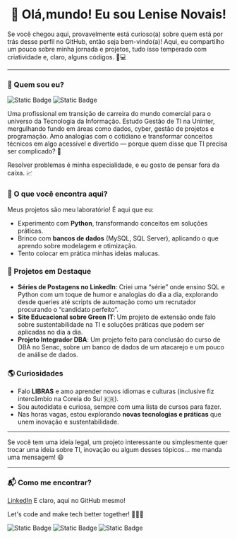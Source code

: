 <h1 align="center"> 👋 Olá,mundo! Eu sou Lenise Novais! </h1>

Se você chegou aqui, provavelmente está curioso(a) sobre quem está por trás desse perfil no GitHub, então seja bem-vindo(a)! Aqui, eu compartilho um pouco sobre minha jornada e projetos, tudo isso temperado com criatividade e, claro, alguns códigos. 🎨💻

---

### 🧭 Quem sou eu?
![Static Badge](https://img.shields.io/badge/Lenise-%20Novais?style=flat&logo=undertale&logoColor=white) ![Static Badge](https://img.shields.io/badge/Novais-Ana?style=flat&logoColor=red&color=red)

Uma profissional em transição de carreira do mundo comercial para o universo da Tecnologia da Informação. Estudo Gestão de TI na Uninter, mergulhando fundo em áreas como dados, cyber, gestão de projetos e programação. Amo analogias com o cotidiano e transformar conceitos técnicos em algo acessível e divertido — porque quem disse que TI precisa ser complicado? 🚀 

Resolver problemas é minha especialidade, e eu gosto de pensar fora da caixa. 📈

### 🚀 O que você encontra aqui?
Meus projetos são meu laboratório! É aqui que eu:
- Experimento com **Python**, transformando conceitos em soluções práticas.
- Brinco com **bancos de dados** (MySQL, SQL Server), aplicando o que aprendo sobre modelagem e otimização.
- Tento colocar em prática minhas ideias malucas.

### 🌱 Projetos em Destaque
- **Séries de Postagens no LinkedIn**: Criei uma “série” onde ensino SQL e Python com um toque de humor e analogias do dia a dia, explorando desde queries até scripts de automação como um recrutador procurando o “candidato perfeito”. 
- **Site Educacional sobre Green IT**: Um projeto de extensão onde falo sobre sustentabilidade na TI e soluções práticas que podem ser aplicadas no dia a dia.
- **Projeto Integrador DBA**: Um projeto feito para conclusão do curso de DBA no Senac, sobre um banco de dados de um atacarejo e um pouco de análise de dados.

### 🌎 Curiosidades
- Falo **LIBRAS** e amo aprender novos idiomas e culturas (inclusive fiz intercâmbio na Coreia do Sul 🇰🇷).
- Sou autodidata e curiosa, sempre com uma lista de cursos para fazer.
- Nas horas vagas, estou explorando **novas tecnologias e práticas** que unem inovação e sustentabilidade.

---

Se você tem uma ideia legal, um projeto interessante ou simplesmente quer trocar uma ideia sobre TI, inovação ou algum desses tópicos… me manda uma mensagem! 😄 

---

### 📬 Como me encontrar?
[LinkedIn](https://www.linkedin.com/in/lenise-novais/) 
E claro, aqui no GitHub mesmo!

Let's code and make tech better together! 👩‍💻💡

![Static Badge](https://img.shields.io/badge/Python-py?style=flat&logo=Python&logoColor=white&color=violet) ![Static Badge](https://img.shields.io/badge/CyberSecurity-CS?style=flat&logo=springsecurity&logoColor=white&color=blue) ![Static Badge](https://img.shields.io/badge/Projetos-Gest%C3%A3o?style=flat&logo=codementor&logoColor=white&color=orange)



